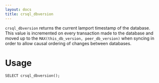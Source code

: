 ```yaml
---
layout: docs
title: crsql_dbversion
---
```


`crsql_dbversion` returns the current lamport timestamp of the database. This value is incremented on every transaction made to the database and moved up to the `MAX(this_db_version, peer_db_version)` when syncing in order to allow causal ordering of changes between databases.

# Usage

```
SELECT crsql_dbversion();
```